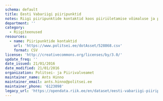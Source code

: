 ```yaml
---
schema: default
title: Eesti Vabariigi piiripunktid
notes: Riigi piiripunktide kontaktid koos piiriületamise võimaluse ja piirangutega. Andmed on genereeritud 02. jaanuari 2016 seisuga. 
department: ''
category:
  - Riigiteenused
resources:
  - name: Piiripunktide kontaktid
    url: 'https://www.politsei.ee/dotAsset/528868.csv'
    format: CSV
license: 'http://creativecommons.org/licenses/by/3.0/'
update_freq: ''
date_issued: 21/01/2016
date_modified: 21/01/2016
organization: Politsei- ja Piirivalveamet
maintainer_name: Ants Hinno
maintainer_email: ants.hinno@politsei.ee
maintainer_phone: '6123098'
legacy_url: 'https://opendata.riik.ee/en/dataset/eesti-vabariigi-piiripunktid'
---
```


